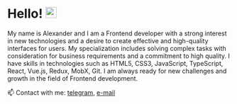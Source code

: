 # Hello! <img src="https://user-images.githubusercontent.com/65610825/158238209-02caa668-7252-42a7-9a6b-2107a48051d9.gif" width="25" height="25"/>

My name is Alexander and I am a Frontend developer with a strong interest in new technologies and a desire to create effective and high-quality interfaces for users. My specialization includes solving complex tasks with consideration for business requirements and a commitment to high quality. I have skills in technologies such as HTML5, CSS3, JavaScript, TypeScript, React, Vue.js, Redux, MobX, Git.
I am always ready for new challenges and growth in the field of Frontend development.

📫 Contact with me: [telegram](https://t.me/superior_aa), [e-mail](mailto:apkhanov.a.s@gmail.com)
